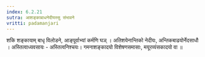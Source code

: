 ```yaml
---
index: 6.2.21
sutra: आशङ्काबाधनेदीयस्सु संभावने
vritti: padamanjari
---
```


  शकि शङ्कायाम् बाधृ विलोडने, आङ्पूर्वाभ्यां कर्मणि घञ् । अतिशयेनान्तिको नेदीयः, अन्तिकबाढयोर्नेदसाधौ । अस्तित्वाध्यवसायः - अस्तित्वनिश्चयः। गमनाशङ्कादयो विशेषणसमासाः, मयूरव्यंसकादयो वा ॥
